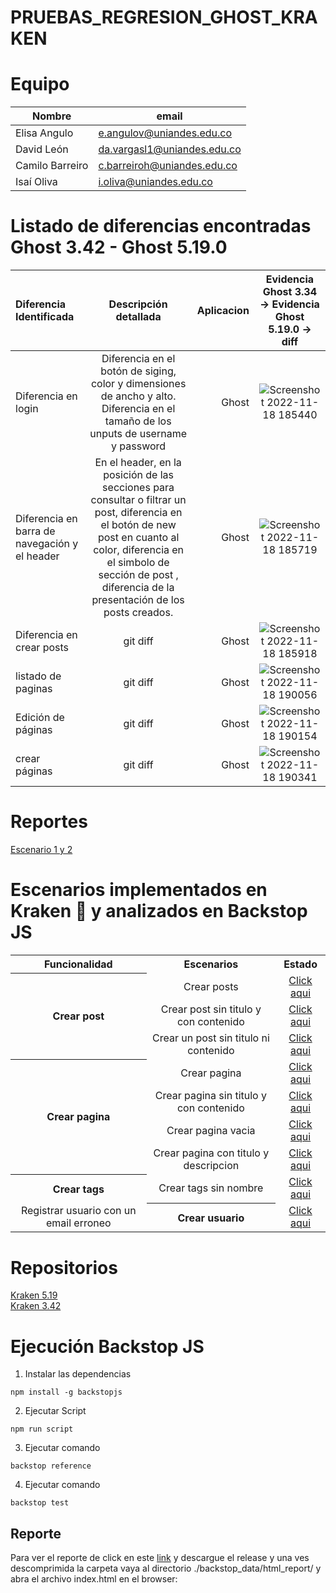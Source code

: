 # PRUEBAS_REGRESION_GHOST_KRAKEN
 
 # Equipo 

| Nombre            | email |
| -------------     | ------------- |
| Elisa Angulo      | e.angulov@uniandes.edu.co  |
| David León        | da.vargasl1@uniandes.edu.co   |
| Camilo Barreiro   | c.barreiroh@uniandes.edu.co  |
| Isaí Oliva        | i.oliva@uniandes.edu.co  |

# Listado de diferencias encontradas Ghost 3.42 - Ghost 5.19.0

| Diferencia Identificada | Descripción detallada | Aplicacion | Evidencia Ghost 3.34 -> Evidencia Ghost 5.19.0 -> diff |
| :---         |     :---:      |          ---: |     :---:      |
| Diferencia en login   | Diferencia en el botón de siging, color y dimensiones de ancho y alto. Diferencia en el tamaño de los unputs de username y password    | Ghost         |![Screenshot 2022-11-18 185440](https://user-images.githubusercontent.com/111364928/202816586-c1e19fa6-066e-49d4-bbbf-6a6d1d4dc414.jpg)|
| Diferencia en barra de navegación y el header     | En el header, en la posición de las secciones para consultar o filtrar un post, diferencia en el botón de new post en cuanto al color, diferencia en el simbolo de sección de post , diferencia de la presentación de los posts creados. | Ghost         |![Screenshot 2022-11-18 185719](https://user-images.githubusercontent.com/111364928/202816810-1a01b634-4ac6-48b1-9b8a-dee580961c4c.jpg) |
| Diferencia en crear posts    | git diff       | Ghost         |![Screenshot 2022-11-18 185918](https://user-images.githubusercontent.com/111364928/202816987-5cf36ca7-6f05-435a-8411-ed776ea1ff48.jpg)|
| listado de paginas   | git diff       | Ghost         |![Screenshot 2022-11-18 190056](https://user-images.githubusercontent.com/111364928/202817193-389d2dd6-13a8-4447-a044-dc9d226a889a.jpg)|
| Edición de páginas     | git diff       | Ghost         |![Screenshot 2022-11-18 190154](https://user-images.githubusercontent.com/111364928/202817290-210e34ca-f53a-45db-9a12-313865e1af72.jpg)|
| crear páginas     | git diff       | Ghost         |![Screenshot 2022-11-18 190341](https://user-images.githubusercontent.com/111364928/202817465-9f4bf4c5-4b68-44fd-b049-1d404aeb9155.jpg)|

# Reportes

[Escenario 1 y 2](https://uniandes-my.sharepoint.com/:w:/g/personal/da_vargasl1_uniandes_edu_co/EZcX7cm9yhlNvq4bDLYuxhkB_wF76dtIaLq6UvA1tMpClg?e=C4ySrE)
<br/>

# Escenarios implementados en Kraken 🐙 y analizados en Backstop JS

<table align="center">
<tr align="center">
<th><center>Funcionalidad</center></th>
<th><center>Escenarios</center></th>
<th><center>Estado</center></th>
</tr>
<tr align="center">
<th rowspan="4"><center> Crear post</center></th>
<td>Crear posts</td>
<td><a href="https://github.com/ELISAANGULO/pruebaskraken/tree/main/reports/Funcionalidad_Crear_Post">Click aqui</a></td>
</tr>
<tr align="center">
<td>Crear post sin titulo y con contenido</td>
<td><a href="https://github.com/ELISAANGULO/pruebaskraken/tree/main/reports/Funcionalidad_Crear_Post">Click aqui</a></td>
</tr>
<tr align="center">
<td>Crear un post sin titulo ni contenido</td>
<td><a href="https://github.com/ELISAANGULO/pruebaskraken/tree/main/reports/Funcionalidad_Crear_Post">Click aqui</a></td>
</tr>
<tr align="center">
</tr>
<tr align="center">
<th rowspan="4"><center>Crear pagina</center></th>
<td>Crear pagina </td>
<td><a href="https://github.com/ELISAANGULO/pruebaskraken/tree/main/reports/Crear_Pagina_Nueva">Click aqui</a></td>
</tr>
<tr align="center">
<td>Crear pagina sin titulo y con contenido</td>
<td><a href="https://github.com/ELISAANGULO/pruebaskraken/tree/main/reports/Crear_Pagina_Sin_Titulo_Con_Contenido">Click aqui</a></td>
</tr>
<tr align="center">
<td>Crear pagina vacia</td>
<td><a href="https://github.com/ELISAANGULO/pruebaskraken/tree/main/reports/Crear_Pagina_Vacia">Click aqui</a></td>
</tr>
<tr align="center">
<td>Crear pagina con titulo y descripcion</td>
<td><a href="https://github.com/ELISAANGULO/pruebaskraken/tree/main/reports/Crear_pagina_con_titulo_con_descripcion">Click aqui</a></td>
</tr>
<tr align="center">
<th rowspan="4"><center> Crear tags</center></th>
<td>Crear tags sin nombre</td>
<td><a href="https://github.com/ELISAANGULO/pruebaskraken/tree/main/reports/Crear_Tag_Sin_Nombre">Click aqui</a></td>
</tr>
<tr align="center">
</tr>
<tr align="center">
</tr>
</tr>
<tr align="center">
<th rowspan="4"><center> Crear usuario</center></th>
</tr>
<tr align="center">
<td>Registrar usuario con un email erroneo</td>
<td><a href="https://github.com/ELISAANGULO/pruebaskraken/tree/main/reports/Crear_Usuario_Email_Incorrecto">Click aqui</a></td>
</tr>
</table>

# Repositorios

[Kraken 5.19](https://github.com/ELISAANGULO/pruebaskraken)
<br/>
[Kraken 3.42](https://github.com/CBarreiro22/Ghost3.2-test)

# Ejecución Backstop JS

1. Instalar las dependencias

```shell
npm install -g backstopjs
```

2. Ejecutar Script

```shell
npm run script
```

3. Ejecutar comando

```shell
backstop reference
```

4. Ejecutar comando

```shell
backstop test
```
## Reporte

Para ver el reporte de click en este [link](https://github.com/david-lyon-uniandes/PRUEBAS_REGRESION_GHOST_KRAKEN/releases/tag/v.1.1.0) y descargue el release y una ves descomprimida la carpeta vaya al directorio ./backstop_data/html_report/ y abra el archivo index.html en el browser:

